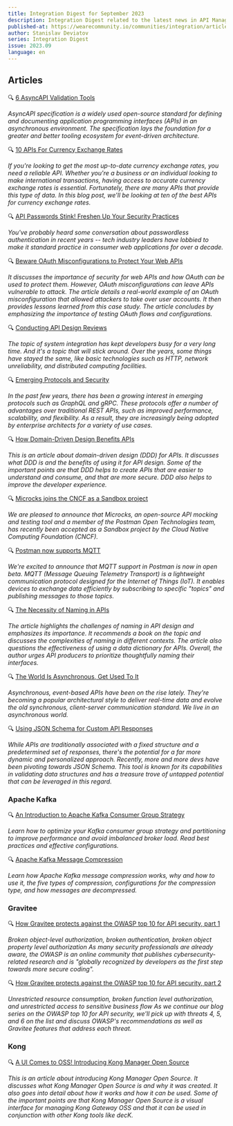 ```yaml
---
title: Integration Digest for September 2023
description: Integration Digest related to the latest news in API Management, iPaaS, ESB, Integration frameworks, message brokers, etc.
published-at: https://wearecommunity.io/communities/integration/articles/3947
author: Stanislav Deviatov
series: Integration Digest
issue: 2023.09
language: en
---
```


## Articles

🔍 [6 AsyncAPI Validation Tools](https://nordicapis.com/6-asyncapi-validation-tools/)

_AsyncAPI specification is a widely used open-source standard for defining and documenting application programming interfaces (APIs) in an asynchronous environment. The specification lays the foundation for a greater and better tooling ecosystem for event-driven architecture._

🔍 [10 APIs For Currency Exchange Rates](https://nordicapis.com/10-apis-for-currency-exchange-rates/)

_If you're looking to get the most up-to-date currency exchange rates, you need a reliable API. Whether you're a business or an individual looking to make international transactions, having access to accurate currency exchange rates is essential. Fortunately, there are many APIs that provide this type of data. In this blog post, we'll be looking at ten of the best APIs for currency exchange rates._

🔍 [API Passwords Stink! Freshen Up Your Security Practices](https://blog.stoplight.io/can-api-teams-learn-from-the-great-password-debate)

_You've probably heard some conversation about passwordless authentication in recent years -- tech industry leaders have lobbied to make it standard practice in consumer web applications for over a decade._

🔍 [Beware OAuth Misconfigurations to Protect Your Web APIs](https://nordicapis.com/beware-oauth-misconfigurations-to-protect-your-web-apis/)

_It discusses the importance of security for web APIs and how OAuth can be used to protect them. However, OAuth misconfigurations can leave APIs vulnerable to attack. The article details a real-world example of an OAuth misconfiguration that allowed attackers to take over user accounts. It then provides lessons learned from this case study. The article concludes by emphasizing the importance of testing OAuth flows and configurations._

🔍 [Conducting API Design Reviews](https://apiconference.net/blog/conducting-api-design-reviews/)

_The topic of system integration has kept developers busy for a very long time. And it's a topic that will stick around. Over the years, some things have stayed the same, like basic technologies such as HTTP, network unreliability, and distributed computing facilities._

🔍 [Emerging Protocols and Security](https://apiacademy.co/2023/09/emerging-protocols-and-security/)

_In the past few years, there has been a growing interest in emerging protocols such as GraphQL and gRPC. These protocols offer a number of advantages over traditional REST APIs, such as improved performance, scalability, and flexibility. As a result, they are increasingly being adopted by enterprise architects for a variety of use cases._

🔍 [How Domain-Driven Design Benefits APIs](https://nordicapis.com/how-domain-driven-design-benefits-apis/)

_This is an article about domain-driven design (DDD) for APIs. It discusses what DDD is and the benefits of using it for API design. Some of the important points are that DDD helps to create APIs that are easier to understand and consume, and that are more secure. DDD also helps to improve the developer experience._

🔍 [Microcks joins the CNCF as a Sandbox project](https://blog.postman.com/microcks-joins-cncf-as-sandbox-project/)

_We are pleased to announce that Microcks, an open-source API mocking and testing tool and a member of the Postman Open Technologies team, has recently been accepted as a Sandbox project by the Cloud Native Computing Foundation (CNCF)._

🔍 [Postman now supports MQTT](https://blog.postman.com/postman-supports-mqtt-apis/)

_We're excited to announce that MQTT support in Postman is now in open beta. MQTT (Message Queuing Telemetry Transport) is a lightweight communication protocol designed for the Internet of Things (IoT). It enables devices to exchange data efficiently by subscribing to specific "topics" and publishing messages to those topics._

🔍 [The Necessity of Naming in APIs](https://netapinotes.substack.com/p/the-necessity-of-naming-in-apis)

_The article highlights the challenges of naming in API design and emphasizes its importance. It recommends a book on the topic and discusses the complexities of naming in different contexts. The article also questions the effectiveness of using a data dictionary for APIs. Overall, the author urges API producers to prioritize thoughtfully naming their interfaces._

🔍 [The World Is Asynchronous, Get Used To It](https://nordicapis.com/the-world-is-asynchronous-get-used-to-it/)

_Asynchronous, event-based APIs have been on the rise lately. They're becoming a popular architectural style to deliver real-time data and evolve the old synchronous, client-server communication standard. We live in an asynchronous world._

🔍 [Using JSON Schema for Custom API Responses](https://blog.stoplight.io/using-json-schema-for-custom-api-responses)

_While APIs are traditionally associated with a fixed structure and a predetermined set of responses, there's the potential for a far more dynamic and personalized approach. Recently, more and more devs have been pivoting towards JSON Schema. This tool is known for its capabilities in validating data structures and has a treasure trove of untapped potential that can be leveraged in this regard._

### Apache Kafka

🔍 [An Introduction to Apache Kafka Consumer Group Strategy](https://www.confluent.io/blog/kafka-consumer-group-partition-strategy/)

_Learn how to optimize your Kafka consumer group strategy and partitioning to improve performance and avoid imbalanced broker load. Read best practices and effective configurations._

🔍 [Apache Kafka Message Compression](https://www.confluent.io/blog/apache-kafka-message-compression/)

_Learn how Apache Kafka message compression works, why and how to use it, the five types of compression, configurations for the compression type, and how messages are decompressed._

### Gravitee

🔍 [How Gravitee protects against the OWASP top 10 for API security, part 1](https://www.gravitee.io/blog/owasp-api-security-part-1)

_Broken object-level authorization, broken authentication, broken object property level authorization As many security professionals are already aware, the OWASP is an online community that publishes cybersecurity-related research and is "globally recognized by developers as the first step towards more secure coding"._

🔍 [How Gravitee protects against the OWASP top 10 for API security, part 2](https://www.gravitee.io/blog/owasp-api-security-part-2)

_Unrestricted resource consumption, broken function level authorization, and unrestricted access to sensitive business flow As we continue our blog series on the OWASP top 10 for API security, we'll pick up with threats 4, 5, and 6 on the list and discuss OWASP's recommendations as well as Gravitee features that address each threat._

### Kong

🔍 [A UI Comes to OSS! Introducing Kong Manager Open Source](https://konghq.com/blog/product-releases/kong-manager-open-source)

_This is an article about introducing Kong Manager Open Source. It discusses what Kong Manager Open Source is and why it was created. It also goes into detail about how it works and how it can be used. Some of the important points are that Kong Manager Open Source is a visual interface for managing Kong Gateway OSS and that it can be used in conjunction with other Kong tools like decK._
